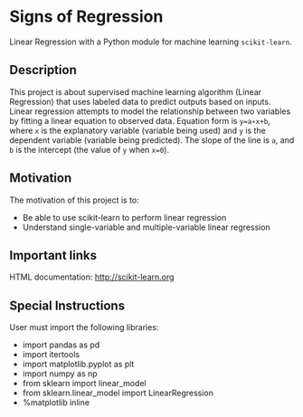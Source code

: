 # Signs of Regression

Linear Regression with a Python module for machine learning `scikit-learn`.

## Description

This project is about supervised machine learning algorithm (Linear Regression) that uses labeled data to predict outputs based on inputs. Linear regression attempts to model the relationship between two variables by fitting a linear equation to observed data. Equation form is  `y=a∗x+b`, where  `x`  is the explanatory variable (variable being used) and `y` is the dependent variable (variable being predicted). The slope of the line is `a`, and `b` is the intercept (the value of `y` when `x=0`).

## Motivation

The motivation of this project is to:

- Be able to use scikit-learn to perform linear regression
- Understand single-variable and multiple-variable linear regression

## Important links

HTML documentation: http://scikit-learn.org

## Special Instructions

User must import the following libraries:

- import pandas as pd
- import itertools
- import matplotlib.pyplot as plt
- import numpy as np
- from sklearn import linear_model
- from sklearn.linear_model import LinearRegression
- %matplotlib inline
